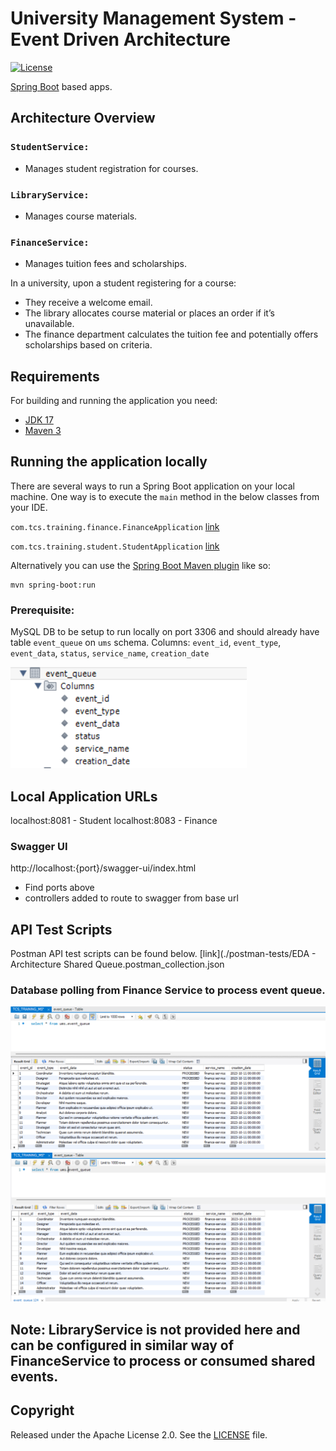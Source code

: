 # University Management System - Event Driven Architecture

[![License](http://img.shields.io/:license-apache-blue.svg)](http://www.apache.org/licenses/LICENSE-2.0.html)

[Spring Boot](http://projects.spring.io/spring-boot/) based apps.

## Architecture Overview

### ```StudentService: ```
* Manages student registration for courses.
### ```LibraryService: ```
*  Manages course materials.
### ```FinanceService: ```
*  Manages tuition fees and scholarships.

In a university, upon a student registering for a course:

* They receive a welcome email.
* The library allocates course material or places an order if it’s unavailable.
* The finance department calculates the tuition fee and potentially offers scholarships based on criteria.

## Requirements

For building and running the application you need:

- [JDK 17](https://www.oracle.com/java/technologies/javase/jdk17-archive-downloads.html)
- [Maven 3](https://maven.apache.org)

## Running the application locally

There are several ways to run a Spring Boot application on your local machine. One way is to execute the `main` method
in the below classes from your IDE.

`com.tcs.training.finance.FinanceApplication`
[link](./finance-service/src/main/java/com/tcs/training/finance/FinanceApplication.java)

`com.tcs.training.student.StudentApplication`
[link](./student-service/src/main/java/com/tcs/training/student/StudentApplication.java)

Alternatively you can use
the [Spring Boot Maven plugin](https://docs.spring.io/spring-boot/docs/current/reference/html/build-tool-plugins-maven-plugin.html)
like so:

```shell
mvn spring-boot:run
```

### Prerequisite:
MySQL DB to be setup to run locally on port 3306 and should already have table ```event_queue``` on ```ums``` schema.
Columns: ```event_id```, ```event_type```, ```event_data```, ```status```, ```service_name```, ```creation_date```

![img_3.png](img_3.png)

## Local Application URLs

localhost:8081 - Student
localhost:8083 - Finance

### Swagger UI

http://localhost:{port}/swagger-ui/index.html
* Find ports above
* controllers added to route to swagger from base url


## API Test Scripts
Postman API test scripts can be found below.
[link](./postman-tests/EDA - Architecture Shared Queue.postman_collection.json


### Database polling from Finance Service to process event queue.
![img.png](img.png)
![img_2.png](img_2.png)

## Note: LibraryService is not provided here and can be configured in similar way of FinanceService to process or consumed shared events.

## Copyright

Released under the Apache License 2.0. See
the [LICENSE](https://github.com/arghyagiri/microservice-e2/blob/main/LICENSE) file.
